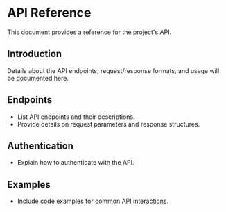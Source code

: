# API Reference

This document provides a reference for the project's API.

## Introduction

Details about the API endpoints, request/response formats, and usage will be documented here.

## Endpoints

*   List API endpoints and their descriptions.
*   Provide details on request parameters and response structures.

## Authentication

*   Explain how to authenticate with the API.

## Examples

*   Include code examples for common API interactions.